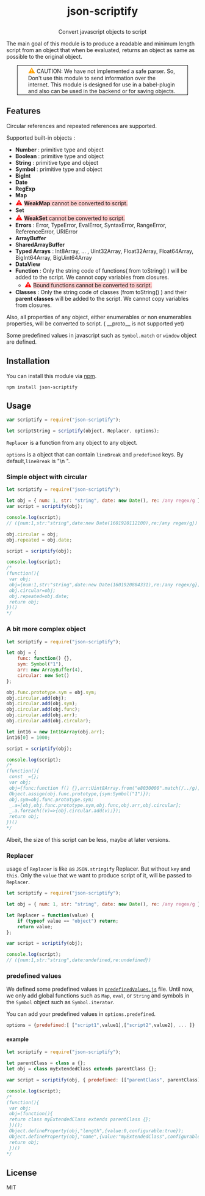 # <p align="center">json-scriptify</p>

<p align="center">Convert javascript objects to script</p>

The main goal of this module is to produce a readable and minimum length script from an object that when be evaluated, returns an object as same as possible to the original object.

<div style="border:1px solid black;padding:.1em 2em;margin:0px 2em">
<span style="font-size: 1.3em;color: orange">&#9888;&#65039;</span>
CAUTION: We have not implemented a safe parser. So, Don't use this module to send information over the internet.
This module is designed for use in a babel-plugin and also can be used in the backend or for saving objects.
</div>

## Features

Circular references and repeated references are supported.

Supported built-in objects :

- **Number** : primitive type and object
- **Boolean** : primitive type and object
- **String** : primitive type and object
- **Symbol** : primitive type and object
- **BigInt**
- **Date**
- **RegExp**
- **Map**
- <span style="font-size: 1.3em;color: red">&#9888;&#65039;</span> <span style="background-color:#fcc">**WeakMap** cannot be converted to script. </span>
- **Set**
- <span style="font-size: 1.3em;color: red">&#9888;&#65039;</span> <span style="background-color:#fcc">**WeakSet** cannot be converted to script. </span>
- **Errors** : Error, TypeError, EvalError, SyntaxError, RangeError, ReferenceError, URIError
- **ArrayBuffer**
- **SharedArrayBuffer**
- **Typed Arrays** : Int8Array, ... , Uint32Array, Float32Array, Float64Array, BigInt64Array, BigUint64Array
- **DataView**
- **Function** : Only the string code of functions( from toString() ) will be added to the script. We cannot copy variables from closures.
  - <span style="font-size: 1.3em;color: red">&#9888;&#65039;</span> <span style="background-color:#fcc"> Bound functions cannot be converted to script.</span>
- **Classes** : Only the string code of classes (from toString() ) and their **parent classes** will be added to the script. We cannot copy variables from closures.

Also, all properties of any object, either enumerables or non enumerables properties, will be converted to script. ( \_\_proto\_\_ is not supported yet)

Some predefined values in javascript such as `Symbol.match` or `window` object are defined.

## Installation

You can install this module via [npm](https://www.npmjs.com/).

```
npm install json-scriptify
```

## Usage

```javascript
var scriptify = require("json-scriptify");

let scriptString = scriptify(object, Replacer, options);
```

`Replacer` is a function from any object to any object.

`options` is a object that can contain `lineBreak` and `predefined` keys.
By default,`lineBreak` is "\n ".

### Simple object with circular

```javascript
let scriptify = require("json-scriptify");

let obj = { num: 1, str: "string", date: new Date(), re: /any regex/g };
var script = scriptify(obj);

console.log(script);
// ({num:1,str:"string",date:new Date(1601920112100),re:/any regex/g})

obj.circular = obj;
obj.repeated = obj.date;

script = scriptify(obj);

console.log(script);
/*
(function(){
 var obj;
 obj={num:1,str:"string",date:new Date(1601920884331),re:/any regex/g};
 obj.circular=obj;
 obj.repeated=obj.date;
 return obj;
})()
*/
```

### A bit more complex object

```javascript
let scriptify = require("json-scriptify");

let obj = {
	func: function() {},
	sym: Symbol("1"),
	arr: new ArrayBuffer(4),
	circular: new Set()
};

obj.func.prototype.sym = obj.sym;
obj.circular.add(obj);
obj.circular.add(obj.sym);
obj.circular.add(obj.func);
obj.circular.add(obj.arr);
obj.circular.add(obj.circular);

let int16 = new Int16Array(obj.arr);
int16[0] = 1000;

script = scriptify(obj);

console.log(script);
/*
(function(){
 const _={};
 var obj;
 obj={func:function f() {},arr:Uint8Array.from("e8030000".match(/../g),v=>parseInt(v,16)).buffer,circular:new Set()};
 Object.assign(obj.func.prototype,{sym:Symbol("1")});
 obj.sym=obj.func.prototype.sym;
 _.a=[obj,obj.func.prototype.sym,obj.func,obj.arr,obj.circular];
 _.a.forEach((v)=>{obj.circular.add(v);});
 return obj;
})()
*/
```

Albeit, the size of this script can be less, maybe at later versions.

### Replacer

usage of `Replacer` is like as `JSON.stringify` Replacer. But without `key` and `this`. Only the `value` that we want to produce script of it, will be passed to `Replacer`.

```javascript
let scriptify = require("json-scriptify");

let obj = { num: 1, str: "string", date: new Date(), re: /any regex/g };

let Replacer = function(value) {
	if (typeof value == "object") return;
	return value;
};

var script = scriptify(obj);

console.log(script);
// ({num:1,str:"string",date:undefined,re:undefined})
```

### predefined values

We defined some predefined values in [`predefinedValues.js`]() file. Until now, we only add global functions such as `Map`, `eval`, or `String` and symbols in the `Symbol` object such as `Symbol.iterator`.

You can add your predefined values in `options.predefined`.

```javascript
options = {predefined:[ ["script1",value1],["script2",value2], ... ]}
```

#### example

```javascript
let scriptify = require("json-scriptify");

let parentClass = class a {};
let obj = class myExtendedClass extends parentClass {};

var script = scriptify(obj, { predefined: [["parentClass", parentClass]] });

console.log(script);
/*
(function(){
 var obj;
 obj=(function(){
 return class myExtendedClass extends parentClass {};
 })();
 Object.defineProperty(obj,"length",{value:0,configurable:true});
 Object.defineProperty(obj,"name",{value:"myExtendedClass",configurable:true});
 return obj;
 })()
*/
```

## License

MIT
